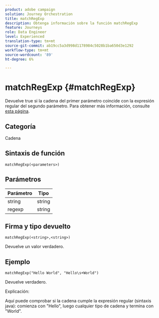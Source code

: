 ```yaml
---
product: adobe campaign
solution: Journey Orchestration
title: matchRegExp
description: Obtenga información sobre la función matchRegExp
feature: Journeys
role: Data Engineer
level: Experienced
translation-type: tm+mt
source-git-commit: ab19cc5a3d998d1178984c5028b1ba650d3e1292
workflow-type: tm+mt
source-wordcount: '89'
ht-degree: 6%

---
```



# matchRegExp {#matchRegExp}

Devuelve true si la cadena del primer parámetro coincide con la expresión regular del segundo parámetro. Para obtener más información, consulte [esta página](https://docs.oracle.com/javase/7/docs/api/java/util/regex/Pattern.html).

## Categoría

Cadena

## Sintaxis de función

`matchRegExp(<parameters>)`

## Parámetros

| Parámetro | Tipo |
|--- |--- |
| string | string |
| regexp | string |

## Firma y tipo devuelto

`matchRegExp(<string>,<string>)`

Devuelve un valor verdadero.

## Ejemplo

`matchRegExp("Hello World", "Hello\s+World")`

Devuelve verdadero.

Explicación:

Aquí puede comprobar si la cadena cumple la expresión regular (sintaxis java): comienza con &quot;Hello&quot;, luego cualquier tipo de cadena y termina con &quot;World&quot;.

